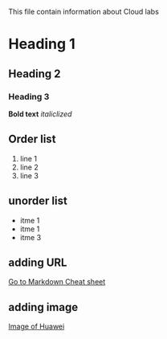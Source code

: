 This file contain information about Cloud labs
# Heading 1
## Heading 2
### Heading 3
**Bold text**
*italiclized*
## Order list
1. line 1
2. line 2
3. line 3
## unorder list
- itme 1
- itme 1
- itme 3
## adding URL
[Go to Markdown Cheat sheet](https://github.com/khizra79/HCCDA-Techessential/edit/main/Cloud-labs/readme.md)
## adding image
[Image of Huawei](https://www.google.com/search?sca_esv=29c485ae8b21612f&rlz=1C1UEAD_enPK1111PK1112&sxsrf=AE3TifOUQGzKg7EbplP6LuLaLp3oltJNXQ:1753613908499&udm=2&fbs=AIIjpHxU7SXXniUZfeShr2fp4giZ1Y6MJ25_tmWITc7uy4KIejIPgyyGM1YJJNz-u26A7UQjdzW_3QjQoz5M3kGxMbP-hsv_gnnY7-OxgCwuMdxSJ0p3oDQZ3sksfTWxYNEZMSBHW0lwQZL51xWnUB5zd5Dqhphln6EnYQm2V0JcepoqqTsaqxfMPyickjpxZaDpAs_A3mNt&q=huawei&sa=X&ved=2ahUKEwju_drw8NyOAxWR8LsIHc0FE-YQtKgLegQIGBAB&biw=1366&bih=641&dpr=1#vhid=K6vW9LDPbEQg1M&vssid=mosaic)
